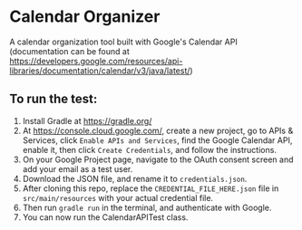 # Calendar Organizer
A calendar organization tool built with Google's Calendar API
(documentation can be found at https://developers.google.com/resources/api-libraries/documentation/calendar/v3/java/latest/)

## To run the test:
1. Install Gradle at https://gradle.org/
2. At https://console.cloud.google.com/, create a new project, go to APIs & Services, click `Enable APIs and Services`,
   find the Google Calendar API, enable it, then click `Create Credentials`, and follow the instructions.
3. On your Google Project page, navigate to the OAuth consent screen and add your email as a test user.
2. Download the JSON file, and rename it to `credentials.json`.
3. After cloning this repo, replace the `CREDENTIAL_FILE_HERE.json` file in `src/main/resources` with your actual credential
   file.
4. Then run `gradle run` in the terminal, and authenticate with Google.
5. You can now run the CalendarAPITest class.
